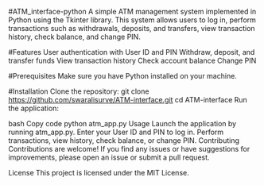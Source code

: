 #ATM_interface-python
A simple ATM management system implemented in Python using the Tkinter library. This system allows users to log in, perform transactions such as withdrawals, deposits, and transfers, view transaction history, check balance, and change PIN.

#Features
User authentication with User ID and PIN Withdraw, deposit, and transfer funds View transaction history Check account balance Change PIN

#Prerequisites
Make sure you have Python installed on your machine.

#Installation
Clone the repository: git clone https://github.com/swaralisurve/ATM-interface.git cd ATM-interface
Run the application:

bash Copy code python atm_app.py Usage Launch the application by running atm_app.py. Enter your User ID and PIN to log in. Perform transactions, view history, check balance, or change PIN. Contributing Contributions are welcome! If you find any issues or have suggestions for improvements, please open an issue or submit a pull request.

License This project is licensed under the MIT License.
